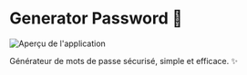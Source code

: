 # Generator Password 🚀

![Aperçu de l'application](./PSW%20Generator%20(1).jpg)

Générateur de mots de passe sécurisé, simple et efficace. ✨
